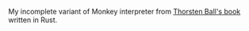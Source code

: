 My incomplete variant of Monkey interpreter from [Thorsten Ball's book](https://interpreterbook.com) written in Rust.
